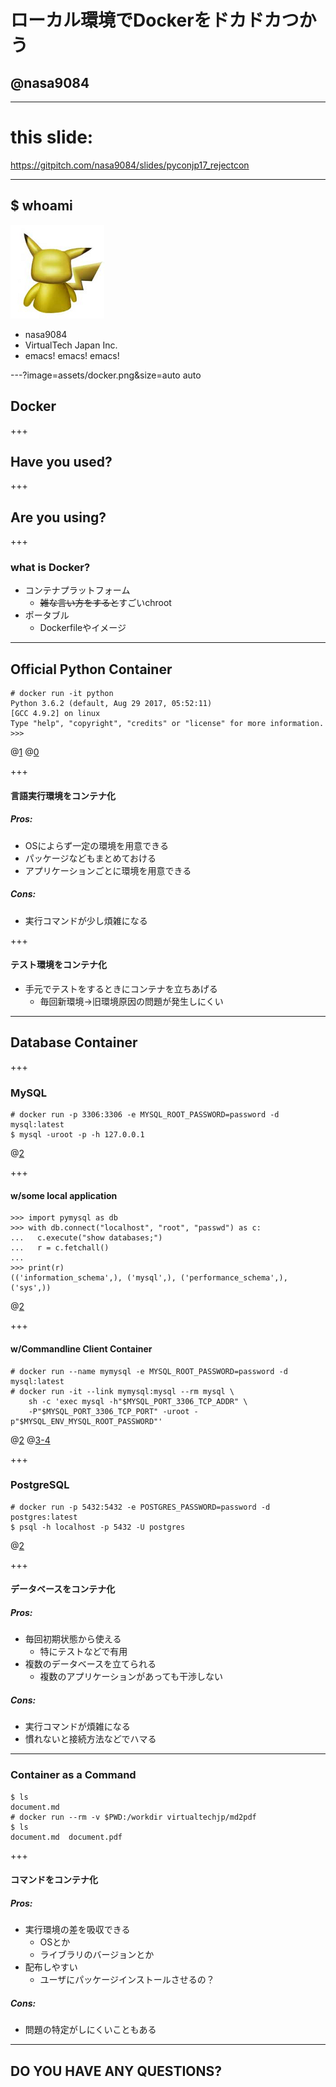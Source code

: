# ローカル環境でDockerをドカドカつかう
## @nasa9084

---

# this slide:
https://gitpitch.com/nasa9084/slides/pyconjp17_rejectcon

---

## $ whoami

![](assets/pika.jpg)
* nasa9084
* VirtualTech Japan Inc.
* emacs! emacs! emacs!

---?image=assets/docker.png&size=auto auto

## Docker

+++

## Have you used?

+++

## Are you using?

+++

### what is Docker?

* コンテナプラットフォーム
  * ~~雑な言い方をすると~~すごいchroot
* ポータブル
  * Dockerfileやイメージ

---

## Official Python Container

``` shell
# docker run -it python
Python 3.6.2 (default, Aug 29 2017, 05:52:11)
[GCC 4.9.2] on linux
Type "help", "copyright", "credits" or "license" for more information.
>>>
```

@[1]()
@[0]()

+++

#### 言語実行環境をコンテナ化
##### Pros:

* OSによらず一定の環境を用意できる
* パッケージなどもまとめておける
* アプリケーションごとに環境を用意できる

##### Cons:

* 実行コマンドが少し煩雑になる

+++

#### テスト環境をコンテナ化

* 手元でテストをするときにコンテナを立ちあげる
  + 毎回新環境→旧環境原因の問題が発生しにくい

---

## Database Container

+++

### MySQL

``` shell
# docker run -p 3306:3306 -e MYSQL_ROOT_PASSWORD=password -d mysql:latest
$ mysql -uroot -p -h 127.0.0.1
```

@[2](`localhost`とするとローカルのsocketに接続しようとするので注意)

+++

#### w/some local application

``` python-console
>>> import pymysql as db
>>> with db.connect("localhost", "root", "passwd") as c:
...   c.execute("show databases;")
...   r = c.fetchall()
...
>>> print(r)
(('information_schema',), ('mysql',), ('performance_schema',), ('sys',))
```

@[2](PyMySQLでは`localhost`でもOK)

+++

#### w/Commandline Client Container

``` shell
# docker run --name mymysql -e MYSQL_ROOT_PASSWORD=password -d mysql:latest
# docker run -it --link mymysql:mysql --rm mysql \
    sh -c 'exec mysql -h"$MYSQL_PORT_3306_TCP_ADDR" \
    -P"$MYSQL_PORT_3306_TCP_PORT" -uroot -p"$MYSQL_ENV_MYSQL_ROOT_PASSWORD"'
```

@[2](`--link`でコンテナ同士を接続)
@[3-4](環境変数に接続情報が入っている)

+++

### PostgreSQL

``` shell
# docker run -p 5432:5432 -e POSTGRES_PASSWORD=password -d postgres:latest
$ psql -h localhost -p 5432 -U postgres
```

@[2](PostgreSQLは`localhost`でも大丈夫)

+++

#### データベースをコンテナ化
##### Pros:

* 毎回初期状態から使える
  * 特にテストなどで有用
* 複数のデータベースを立てられる
  * 複数のアプリケーションがあっても干渉しない

##### Cons:

* 実行コマンドが煩雑になる
* 慣れないと接続方法などでハマる

---

### Container as a Command

``` shell
$ ls
document.md
# docker run --rm -v $PWD:/workdir virtualtechjp/md2pdf
$ ls
document.md  document.pdf
```

+++

#### コマンドをコンテナ化
##### Pros:

* 実行環境の差を吸収できる
  * OSとか
  * ライブラリのバージョンとか
* 配布しやすい
  * ユーザにパッケージインストールさせるの？

##### Cons:

* 問題の特定がしにくいこともある

---

## DO YOU HAVE ANY QUESTIONS?
